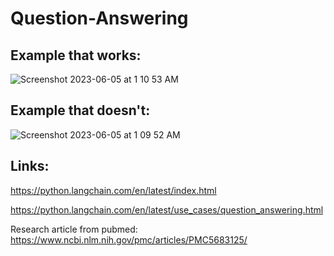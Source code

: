 # Question-Answering

## Example that works:
![Screenshot 2023-06-05 at 1 10 53 AM](https://github.com/cheung0/Question-Answering/assets/56772737/86e059d9-207c-485e-b90c-92d1c247bfef)

## Example that doesn't:
![Screenshot 2023-06-05 at 1 09 52 AM](https://github.com/cheung0/Question-Answering/assets/56772737/8ac738da-77e1-4692-b0ab-6bf807434d79)

## Links:
https://python.langchain.com/en/latest/index.html

https://python.langchain.com/en/latest/use_cases/question_answering.html

Research article from pubmed: https://www.ncbi.nlm.nih.gov/pmc/articles/PMC5683125/
